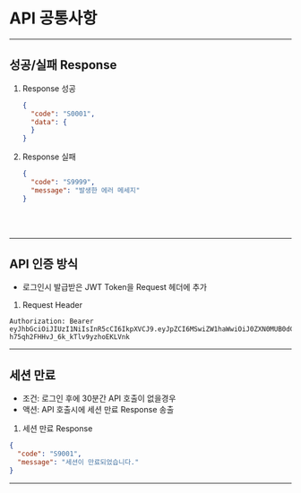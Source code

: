 # API 공통사항
---

## 성공/실패 Response

1. Response 성공
    ~~~json
    {
      "code": "S0001",
      "data": {
      }
    }
    ~~~

2. Response 실패
    ~~~json
    {
      "code": "S9999",
      "message": "발생한 에러 메세지"
    }
    ~~~

<br><br>

---

## API 인증 방식
- 로그인시 발급받은 JWT Token을 Request 헤더에 추가
1. Request Header
~~~
Authorization: Bearer eyJhbGciOiJIUzI1NiIsInR5cCI6IkpXVCJ9.eyJpZCI6MSwiZW1haWwiOiJ0ZXN0MUB0dC5jb20iLCJpYXQiOjE2MjQzMjU4MDgsImV4cCI6MTYyNDkzMDYwOCwiaXNzIjoiY29hcnNvZnQuY29tIiwic3ViIjoidXNlckluZm8ifQ.V2KXSTKedFaD-h75qh2FHHvJ_6k_kTlv9yzhoEKLVnk
~~~

---

## 세션 만료 
- 조건: 로그인 후에 30분간 API 호출이 없을경우
- 액션: API 호출시에 세션 만료 Response 송출
1. 세션 만료 Response
~~~json
{
  "code": "S9001",
  "message": "세션이 만료되었습니다."
}
~~~

---
